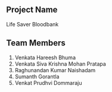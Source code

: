 ## Project Name
Life Saver Bloodbank


## Team Members
1. Venkata Hareesh Bhuma
2. Venkata Siva Krishna Mohan Pratapa
3. Raghunandan Kumar Naishadam
4. Sumanth Gorantla
5. Venkat Prudhvi Dommaraju
